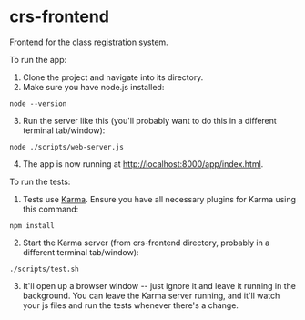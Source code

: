 crs-frontend
============

Frontend for the class registration system.

To run the app:

1. Clone the project and navigate into its directory.
2. Make sure you have node.js installed:

  ```
  node --version
  ```

3. Run the server like this (you'll probably want to do this in a different terminal tab/window):

  ```
  node ./scripts/web-server.js
  ```

4. The app is now running at [http://localhost:8000/app/index.html](http://localhost:8000/app/index.html).

To run the tests:

1. Tests use [Karma](http://karma-runner.github.io/0.10/index.html). Ensure you have all necessary plugins for Karma using this command:

  ```
  npm install
  ```

2. Start the Karma server (from crs-frontend directory, probably in a different terminal tab/window):

  ```
  ./scripts/test.sh
  ```

3. It'll open up a browser window -- just ignore it and leave it running in the background. You can leave the Karma server running, and it'll watch your js files and run the tests whenever there's a change.
